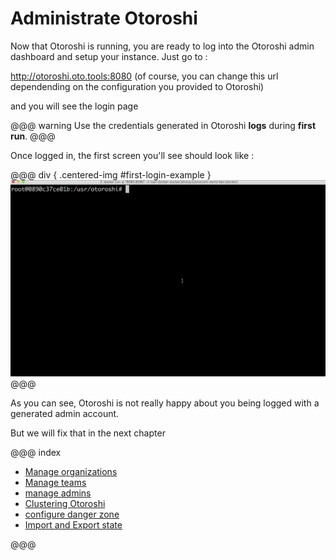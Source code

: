 # Administrate Otoroshi

Now that Otoroshi is running, you are ready to log into the Otoroshi admin dashboard and setup your instance. Just go to :

<a href="http://otoroshi.oto.tools:8080" target="_blank">http://otoroshi.oto.tools:8080</a> (of course, you can change this url dependending on the configuration you provided to Otoroshi)

and you will see the login page

@@@ warning
Use the credentials generated in Otoroshi **logs** during **first run**.
@@@


Once logged in, the first screen you'll see should look like :

@@@ div { .centered-img #first-login-example }
<img src="../img/first-login.gif" />
@@@

As you can see, Otoroshi is not really happy about you being logged with a generated admin account.

But we will fix that in the next chapter

@@@ index

* [Manage organizations](./tenant.md)
* [Manage teams](./teams.md)
* [manage admins](./admin.md)
* [Clustering Otoroshi](./clustering.md)
* [configure danger zone](./dangerzone.md)
* [Import and Export state](./importsexports.md)

@@@
